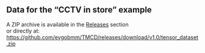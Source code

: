 ## Data for the “CCTV in store” example

A ZIP archive is available in the [Releases](https://github.com/evgobmm/TMCD/releases) section  
or directly at: <https://github.com/evgobmm/TMCD/releases/download/v1.0/tensor_dataset.zip>



